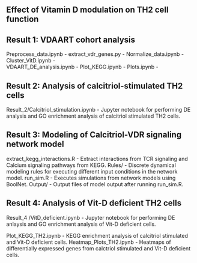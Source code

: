 Effect of Vitamin D modulation on TH2 cell function 
- 

Result 1: VDAART cohort analysis
- 
Preprocess_data.ipynb - 
extract_vdr_genes.py - 
Normalize_data.ipynb - 
Cluster_VitD.ipynb -					 
VDAART_DE_analysis.ipynb - 
Plot_KEGG.ipynb	-
Plots.ipynb - 

Result 2: Analysis of calcitriol-stimulated TH2 cells
- 
Result_2/Calcitriol_stimulation.ipynb - Jupyter notebook for performing DE analysis and GO enrichment analysis of calcitriol stimulated TH2 cells.

Result 3: Modeling of Calcitriol-VDR signaling network model
- 
extract_kegg_interactions.R - Extract interactions from TCR signaling and Calcium signaling pathways from KEGG.
Rules/ - Discrete dynamical modeling rules for executing different input conditions in the network model.
run_sim.R - Executes simulations from network models using BoolNet.
Output/ - Output files of model output after running run_sim.R.

Result 4: Analysis of Vit-D deficient TH2 cells
- 
Result_4
/VitD_deficient.ipynb - Jupyter notebook for performing DE anlaysis and GO enrichment analysis of Vit-D deficient cells.

Plot_KEGG_TH2.ipynb - KEGG enrichment analysis of calcitriol stimulated and Vit-D deficient cells.
Heatmap_Plots_TH2.ipynb - Heatmaps of differentially expressed genes from calctriol stimulated and Vit-D deficient cells.
